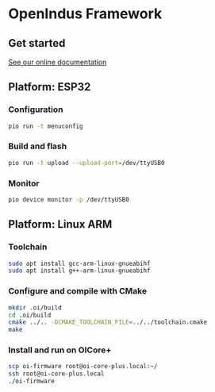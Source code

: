 # OpenIndus Framework

## Get started

[See our online documentation](https://openindus.com/oi-content/doc/index.html)

## Platform: ESP32

### Configuration

```bash
pio run -t menuconfig
```

### Build and flash

```bash
pio run -t upload --upload-port=/dev/ttyUSB0
```

### Monitor

```bash
pio device monitor -p /dev/ttyUSB0
```

## Platform: Linux ARM

### Toolchain

```bash
sudo apt install gcc-arm-linux-gnueabihf
sudo apt install g++-arm-linux-gnueabihf
```

### Configure and compile with CMake

```bash
mkdir .oi/build
cd .oi/build
cmake ../.. -DCMAKE_TOOLCHAIN_FILE=../../toolchain.cmake
make
```

### Install and run on OICore+

```bash
scp oi-firmware root@oi-core-plus.local:~/
ssh root@oi-core-plus.local
./oi-firmware
```